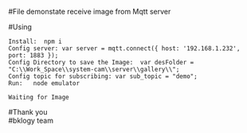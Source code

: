 #File demonstate receive image from Mqtt server

#Using

    Install:  npm i
    Config server: var server = mqtt.connect({ host: '192.168.1.232', port: 1883 });
    Config Directory to save the Image:  var desFolder = "C:\\Work_Space\\system-cam\\server\\gallery\\";
    Config topic for subscribing: var sub_topic = "demo";
    Run:   node emulator

    Waiting for Image

#Thank you  
#bklogy team